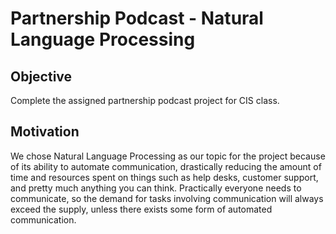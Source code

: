 # Partnership Podcast - Natural Language Processing

## Objective
Complete the assigned partnership podcast project for CIS class.

## Motivation
We chose Natural Language Processing as our topic for the project because of its ability to automate communication, drastically reducing the amount of time and resources spent on things such as help desks, customer support, and pretty much anything you can think. Practically everyone needs to communicate, so the demand for tasks involving communication will always exceed the supply, unless there exists some form of automated communication.